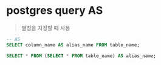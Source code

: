 # postgres query AS

> 별칭을 지정할 때 사용

```sql
-- AS
SELECT column_name AS alias_name FROM table_name;

SELECT * FROM (SELECT * FROM table_name) AS alias_name;
```
